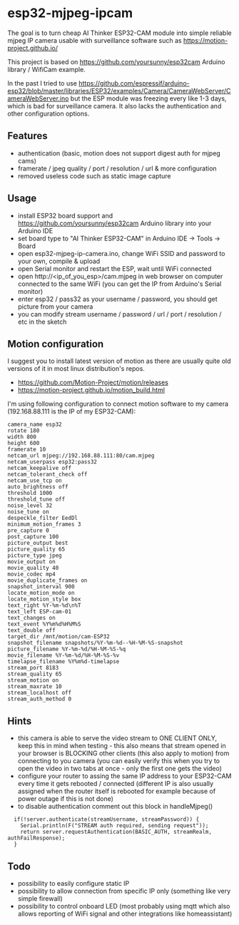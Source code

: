 # esp32-mjpeg-ipcam
The goal is to turn cheap AI Thinker ESP32-CAM module into simple reliable mjpeg IP camera usable with surveillance software such as https://motion-project.github.io/

This project is based on https://github.com/yoursunny/esp32cam Arduino library / WifiCam example. 

In the past I tried to use https://github.com/espressif/arduino-esp32/blob/master/libraries/ESP32/examples/Camera/CameraWebServer/CameraWebServer.ino but the ESP module was freezing every like 1-3 days, which is bad for surveillance camera. It also lacks the authentication and other configuration options.

## Features
- authentication (basic, motion does not support digest auth for mjpeg cams)
- framerate / jpeg quality / port / resolution / url & more configuration
- removed useless code such as static image capture

## Usage
- install ESP32 board support and https://github.com/yoursunny/esp32cam Arduino library into your Arduino IDE
- set board type to "AI Thinker ESP32-CAM" in Arduino IDE -> Tools -> Board
- open esp32-mjpeg-ip-camera.ino, change WiFi SSID and password to your own, compile & upload
- open Serial monitor and restart the ESP, wait until WiFi connected
- open http://<ip_of_you_esp>/cam.mjpeg in web browser on computer connected to the same WiFi (you can get the IP from Arduino's Serial monitor)
- enter esp32 / pass32 as your username / password, you should get picture from your camera
- you can modify stream username / password / url / port / resolution / etc in the sketch

## Motion configuration
I suggest you to install latest version of motion as there are usually quite old versions of it in most linux distribution's repos.
- https://github.com/Motion-Project/motion/releases
- https://motion-project.github.io/motion_build.html

I'm using following configuration to connect motion software to my camera (192.168.88.111 is the IP of my ESP32-CAM):
```
camera_name esp32
rotate 180
width 800
height 600
framerate 10
netcam_url mjpeg://192.168.88.111:80/cam.mjpeg
netcam_userpass esp32:pass32
netcam_keepalive off
netcam_tolerant_check off
netcam_use_tcp on
auto_brightness off
threshold 1000
threshold_tune off
noise_level 32
noise_tune on
despeckle_filter EedDl
minimum_motion_frames 3
pre_capture 0
post_capture 100
picture_output best
picture_quality 65
picture_type jpeg
movie_output on
movie_quality 40
movie_codec mp4
movie_duplicate_frames on
snapshot_interval 900
locate_motion_mode on
locate_motion_style box
text_right %Y-%m-%d\n%T
text_left ESP-cam-01
text_changes on
text_event %Y%m%d%H%M%S
text_double off
target_dir /mnt/motion/cam-ESP32
snapshot_filename snapshots/%Y-%m-%d--%H-%M-%S-snapshot
picture_filename %Y-%m-%d/%H-%M-%S-%q
movie_filename %Y-%m-%d/%H-%M-%S-%v
timelapse_filename %Y%m%d-timelapse
stream_port 8183
stream_quality 65
stream_motion on
stream_maxrate 10
stream_localhost off
stream_auth_method 0

```
## Hints
- this camera is able to serve the video stream to ONE CLIENT ONLY, keep this in mind when testing - this also means that stream opened in your browser is BLOCKING other clients (this also apply to motion) from connecting to you camera (you can easily verify this when you try to open the video in two tabs at once - only the first one gets the video)
- configure your router to assing the same IP address to your ESP32-CAM every time it gets rebooted / connected (different IP is also usually assigned when the router itself is rebooted for example because of power outage if this is not done)
- to disable authentication comment out this block in handleMjpeg()
```
  if(!server.authenticate(streamUsername, streamPassword)) {
    Serial.println(F("STREAM auth required, sending request"));
    return server.requestAuthentication(BASIC_AUTH, streamRealm, authFailResponse);
  }   
```

## Todo
- possibility to easily configure static IP
- possibility to allow connection from specific IP only (something like very simple firewall)
- possibility to control onboard LED (most probably using mqtt which also allows reporting of WiFi signal and other integrations like homeassistant)


